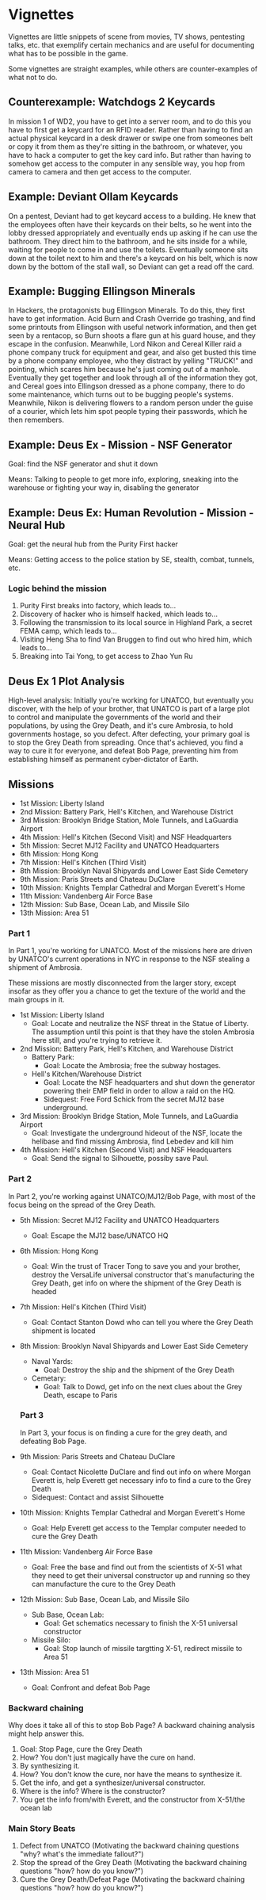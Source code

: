 # Vignettes

Vignettes are little snippets of scene from movies, TV shows, pentesting talks,  etc. that exemplify certain mechanics and are useful for documenting what has to be possible in the game.

Some vignettes are straight examples, while others are counter-examples of what not to do.

## Counterexample: Watchdogs 2 Keycards

In mission 1 of WD2, you have to get into a server room, and to do this you have to first get a keycard for an RFID reader. Rather than having to find an actual physical keycard in a desk drawer or swipe one from someones belt or copy it from them as they're sitting in the bathroom, or whatever, you have to hack a computer to get the key card info. But rather than having to somehow get access to the computer in any sensible way, you hop from camera to camera and then get access to the computer.

## Example: Deviant Ollam Keycards

On a pentest, Deviant had to get keycard access to a building. He knew that the employees often have their keycards on their belts, so he went into the lobby dressed appropriately and eventually ends up asking if he can use the bathroom. They direct him to the bathroom, and he sits inside for a while, waiting for people to come in and use the toilets. Eventually someone sits down at the toilet next to him and there's a keycard on his belt, which is now down by the bottom of the stall wall, so Deviant can get a read off the card.

## Example: Bugging Ellingson Minerals

In Hackers, the protagonists bug Ellingson Minerals. To do this, they first have to get information. Acid Burn and Crash Override go trashing, and find some printouts from Ellingson with useful network information, and then get seen by a rentacop, so Burn shoots a flare gun at his guard house, and they escape in the confusion. Meanwhile, Lord Nikon and Cereal Killer raid a phone company truck for equipment and gear, and also get busted this time by a phone company employee, who they distract by yelling "TRUCK!" and pointing, which scares him because he's just coming out of a manhole. Eventually they get together and look through all of the information they got, and Cereal goes into Ellingson dressed as a phone company, there to do some maintenance, which turns out to be bugging people's systems. Meanwhile, Nikon is delivering flowers to a random person under the guise of a courier, which lets him spot people typing their passwords, which he then remembers.

## Example: Deus Ex - Mission - NSF Generator

Goal: find the NSF generator and shut it down

Means: Talking to people to get more info, exploring, sneaking into the warehouse or fighting your way in, disabling the generator

## Example: Deus Ex: Human Revolution - Mission - Neural Hub

Goal: get the neural hub from the Purity First hacker

Means: Getting access to the police station by SE, stealth, combat, tunnels, etc. 

### Logic behind the mission

1. Purity First breaks into factory, which leads to...
2. Discovery of hacker who is himself hacked, which leads to...
3. Following the transmission to its local source in Highland Park, a secret FEMA camp, which leads to...
4. Visiting Heng Sha to find Van Bruggen to find out who hired him, which leads to...
5. Breaking into Tai Yong, to get access to Zhao Yun Ru

## Deus Ex 1 Plot Analysis

High-level analysis: Initially you're working for UNATCO, but eventually you discover, with the help of your brother, that UNATCO is part of a large plot to control and manipulate the governments of the world and their populations, by using the Grey Death, and it's cure Ambrosia, to hold governments hostage, so you defect. After defecting, your primary goal is to stop the Grey Death from spreading. Once that's achieved, you find a way to cure it for everyone, and defeat Bob Page, preventing him from establishing himself as permanent cyber-dictator of Earth.

## Missions

- 1st Mission: Liberty Island
- 2nd Mission: Battery Park, Hell's Kitchen, and Warehouse District
- 3rd Mission: Brooklyn Bridge Station, Mole Tunnels, and LaGuardia Airport
- 4th Mission: Hell's Kitchen (Second Visit) and NSF Headquarters
- 5th Mission: Secret MJ12 Facility and UNATCO Headquarters
- 6th Mission: Hong Kong
- 7th Mission: Hell's Kitchen (Third Visit)
- 8th Mission: Brooklyn Naval Shipyards and Lower East Side Cemetery
- 9th Mission: Paris Streets and Chateau DuClare
- 10th Mission: Knights Templar Cathedral and Morgan Everett's Home
- 11th Mission: Vandenberg Air Force Base
- 12th Mission: Sub Base, Ocean Lab, and Missile Silo
- 13th Mission: Area 51

### Part 1

In Part 1, you're working for UNATCO. Most of the missions here are driven by UNATCO's current operations in NYC in response to the NSF stealing a shipment of Ambrosia.

These missions are mostly disconnected from the larger story, except insofar as they offer you a chance to get the texture of the world and the main groups in it.

- 1st Mission: Liberty Island
  - Goal: Locate and neutralize the NSF threat in the Statue of Liberty. The assumption until this point is that they have the stolen Ambrosia here still, and you're trying to retrieve it.
- 2nd Mission: Battery Park, Hell's Kitchen, and Warehouse District
  - Battery Park:
    - Goal: Locate the Ambrosia; free the subway hostages.
  - Hell's Kitchen/Warehouse District
    - Goal: Locate the NSF headquarters and shut down the generator powering their EMP field in order to allow a raid on the HQ.
    - Sidequest: Free Ford Schick from the secret MJ12 base underground.
- 3rd Mission: Brooklyn Bridge Station, Mole Tunnels, and LaGuardia Airport
  - Goal: Investigate the underground hideout of the NSF, locate the helibase and find missing Ambrosia, find Lebedev and kill him
- 4th Mission: Hell's Kitchen (Second Visit) and NSF Headquarters
  - Goal: Send the signal to Silhouette, possiby save Paul.

### Part 2

In Part 2, you're working against UNATCO/MJ12/Bob Page, with most of the focus being on the spread of the Grey Death.

- 5th Mission: Secret MJ12 Facility and UNATCO Headquarters
  - Goal: Escape the MJ12 base/UNATCO HQ
- 6th Mission: Hong Kong
  - Goal: Win the trust of Tracer Tong to save you and your brother, destroy the VersaLife universal constructor that's manufacturing the Grey Death, get info on where the shipment of the Grey Death is headed
- 7th Mission: Hell's Kitchen (Third Visit)
  - Goal: Contact Stanton Dowd who can tell you where the Grey Death shipment is located
- 8th Mission: Brooklyn Naval Shipyards and Lower East Side Cemetery
  - Naval Yards:
    - Goal: Destroy the ship and the shipment of the Grey Death
  - Cemetary:
    - Goal: Talk to Dowd, get info on the next clues about the Grey Death, escape to Paris
  
  ### Part 3

  In Part 3, your focus is on finding a cure for the grey death, and defeating Bob Page.

- 9th Mission: Paris Streets and Chateau DuClare
  - Goal: Contact Nicolette DuClare and find out info on where Morgan Everett is, help Everett get necessary info to find a cure to the Grey Death
  - Sidequest: Contact and assist Silhouette
- 10th Mission: Knights Templar Cathedral and Morgan Everett's Home
  - Goal: Help Everett get access to the Templar computer needed to cure the Grey Death
- 11th Mission: Vandenberg Air Force Base
  - Goal: Free the base and find out from the scientists of X-51 what they need to get their universal constructor up and running so they can manufacture the cure to the Grey Death
- 12th Mission: Sub Base, Ocean Lab, and Missile Silo
  - Sub Base, Ocean Lab:
    - Goal: Get schematics necessary to finish the X-51 universal constructor
  - Missile Silo:
    - Goal: Stop launch of missile targtting X-51, redirect missile to Area 51
- 13th Mission: Area 51
  - Goal: Confront and defeat Bob Page

### Backward chaining

Why does it take all of this to stop Bob Page? A backward chaining analysis might help answer this.

1. Goal: Stop Page, cure the Grey Death
2. How? You don't just magically have the cure on hand.
3. By synthesizing it.
4. How? You don't know the cure, nor have the means to synthesize it.
5. Get the info, and get a synthesizer/universal constructor.
6. Where is the info? Where is the constructor?
7. You get the info from/with Everett, and the constructor from X-51/the ocean lab

### Main Story Beats

1. Defect from UNATCO (Motivating the backward chaining questions "why? what's the immediate fallout?")
2. Stop the spread of the Grey Death (Motivating the backward chaining questions "how? how do you know?")
3. Cure the Grey Death/Defeat Page (Motivating the backward chaining questions "how? how do you know?")